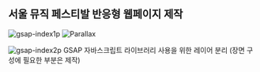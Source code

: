 ## 서울 뮤직 페스티발 반응형 웹페이지 제작

![gsap-index1p](https://github.com/user-attachments/assets/071ae689-eb2b-48e6-b34c-d2f9b57959b5)
![Parallax](https://github.com/user-attachments/assets/1393ea5d-d64f-4f5f-a761-143c073c065e)


![gsap-index2p](https://github.com/user-attachments/assets/95c77d34-f2b4-4355-94e7-a8c6b2c73bdd)
GSAP 자바스크립트 라이브러리 사용을 위한 레이어 분리
(장면 구성에 필요한 부분은 제작)

